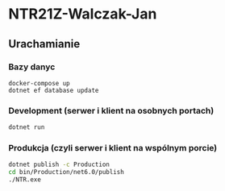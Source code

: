 # NTR21Z-Walczak-Jan

## Urachamianie 

### Bazy danyc
```
docker-compose up
dotnet ef database update
```


### Development (serwer i klient na osobnych portach)

```bash
dotnet run
```

### Produkcja (czyli serwer i klient na wspólnym porcie)

```bash
dotnet publish -c Production
cd bin/Production/net6.0/publish
./NTR.exe
```